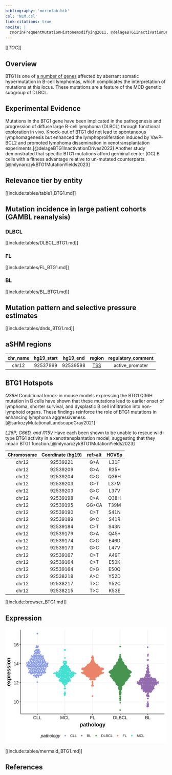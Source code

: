 ```yaml
---
bibliography: 'morinlab.bib'
csl: 'NLM.csl'
link-citations: true
nocite: |
  @morinFrequentMutationHistonemodifying2011, @delageBTG1InactivationDrives2023, @burkhardtClinicalRelevanceMolecular2022, @sarkozyMutationalLandscapeGray2021, @mlynarczykBTG1MutationYields2023, 
---
```

[[_TOC_]]

## Overview

BTG1 is one of [a number of genes](https://github.com/morinlab/LLMPP/wiki/ashm) affected by aberrant somatic hypermutation in B-cell lymphomas, which complicates the interpretation of mutations at this locus. 
These mutations are a feature of the MCD genetic subgroup of DLBCL.  


## Experimental Evidence 

Mutations in the BTG1 gene have been implicated in the pathogenesis and progression of diffuse large B-cell lymphoma (DLBCL) through functional exploration in vivo. Knock-out of BTG1 did not lead to spontaneous lymphomagenesis but enhanced the lymphoproliferation induced by VavP-BCL2 and promoted lymphoma dissemination in xenotransplantation experiments.[@delageBTG1InactivationDrives2023]
Another study demonstrated that specific BTG1 mutations afford germinal center (GC) B cells with a fitness advantage relative to un-mutated counterparts.[@mlynarczykBTG1MutationYields2023]


## Relevance tier by entity

[[include:tables/table1_BTG1.md]]

## Mutation incidence in large patient cohorts (GAMBL reanalysis)

### DLBCL
[[include:tables/DLBCL_BTG1.md]]

### FL
[[include:tables/FL_BTG1.md]]

### BL
[[include:tables/BL_BTG1.md]]

## Mutation pattern and selective pressure estimates

[[include:tables/dnds_BTG1.md]]

## aSHM regions

|chr_name|hg19_start|hg19_end|region                                                                                    |regulatory_comment|
|:--------:|:----------:|:--------:|:------------------------------------------------------------------------------------------:|:------------------:|
|chr12   |92537999  |92539598|[TSS](https://genome.ucsc.edu/s/rdmorin/GAMBL%20hg19?position=chr12%3A92537999%2D92539598)|active_promoter   |

## BTG1 Hotspots

*Q36H* Conditional knock-in mouse models expressing the BTG1 Q36H mutation in B cells have shown that these mutations lead to earlier onset of lymphoma, shorter survival, and dysplastic B cell infiltration into non-lymphoid organs. These findings reinforce the role of BTG1 mutations in enhancing lymphoma aggressiveness.[@sarkozyMutationalLandscapeGray2021]

*L26P, G66D, and I115V* Have each been shown to be unable to rescue wild-type BTG1 activity in a xenotransplantation model, suggesting that they impair BTG1 function.[@mlynarczykBTG1MutationYields2023]

| Chromosome |Coordinate (hg19) | ref>alt | HGVSp | 
 | :---:| :---: | :--: | :---: |
| chr12 | 92539221 | G>A | L31F |
| chr12 | 92539209 | G>A | R35* |
| chr12 | 92539204 | C>G | Q36H |
| chr12 | 92539203 | G>T | L37M |
| chr12 | 92539203 | G>C | L37V |
| chr12 | 92539198 | C>A | Q38H |
| chr12 | 92539195 | GG>CA | T39M |
| chr12 | 92539190 | C>T | S41N |
| chr12 | 92539189 | G>C | S41R |
| chr12 | 92539184 | C>T | S43N |
| chr12 | 92539179 | G>A | Q45* |
| chr12 | 92539174 | C>G | E46D |
| chr12 | 92539173 | G>C | L47V |
| chr12 | 92539167 | C>T | A49T |
| chr12 | 92539164 | C>T | E50K |
| chr12 | 92539164 | C>G | E50Q |
| chr12 | 92538218 | A>C | Y52D |
| chr12 | 92538217 | T>C | Y52C |
| chr12 | 92538215 | T>C | K53E |

[[include:browser_BTG1.md]]

## Expression
![](images/gene_expression/BTG1_by_pathology.svg)


<!-- ORIGIN: morinFrequentMutationHistonemodifying2011 -->
<!-- DLBCL: morinFrequentMutationHistonemodifying2011 -->
<!-- BL: burkhardtClinicalRelevanceMolecular2022b -->
<!-- BL: burkhardtClinicalRelevanceMolecular2022b -->

[[include:tables/mermaid_BTG1.md]]

## References

<!-- PMBL: sarkozyMutationalLandscapeGray2021a -->
